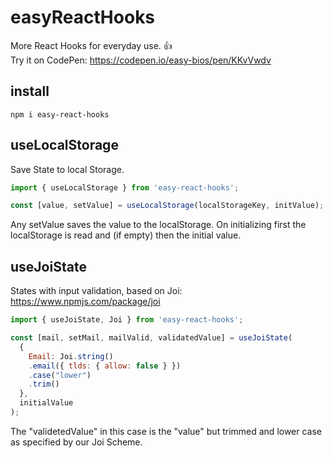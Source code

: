 # easyReactHooks
More React Hooks for everyday use. 👍\
Try it on CodePen: https://codepen.io/easy-bios/pen/KKvVwdv

## install
`npm i easy-react-hooks`

## useLocalStorage
Save State to local Storage.
```javascript
import { useLocalStorage } from 'easy-react-hooks';

const [value, setValue] = useLocalStorage(localStorageKey, initValue);
```
Any setValue saves the value to the localStorage.
On initializing first the localStorage is read and (if empty) then the initial value.

## useJoiState
States with input validation, based on Joi:
https://www.npmjs.com/package/joi
```javascript
import { useJoiState, Joi } from 'easy-react-hooks';

const [mail, setMail, mailValid, validatedValue] = useJoiState(
  {
    Email: Joi.string()
    .email({ tlds: { allow: false } })
    .case("lower")
    .trim()
  },
  initialValue
);
```
The "validetedValue" in this case is the "value" but trimmed and lower case as specified by our Joi Scheme.
